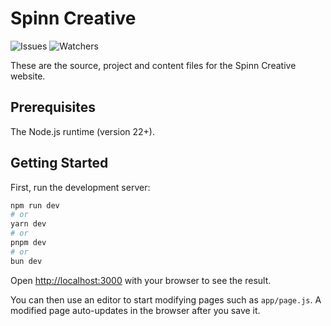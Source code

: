 # Spinn Creative

![Issues](https://img.shields.io/github/issues/Spinn-Creative/spinncreative.co.uk)
![Watchers](https://img.shields.io/github/watchers/Spinn-Creative/spinncreative.co.uk)

These are the source, project and content files for the Spinn Creative website.

## Prerequisites

The Node.js runtime (version 22+).

## Getting Started

First, run the development server:

```bash
npm run dev
# or
yarn dev
# or
pnpm dev
# or
bun dev
```

Open [http://localhost:3000](http://localhost:3000) with your browser to see the result.

You can then use an editor to start modifying pages such as `app/page.js`. A modified page auto-updates in the browser after you save it.